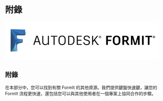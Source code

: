 # 附錄

![](<../.gitbook/assets/b5030b43-df24-4259-ad6a-94bcad61bc78 (1).png>)

## 附錄

在本部分中，您可以找到有關 FormIt 的其他資源。我們提供鍵盤快速鍵，讓您的 FormIt 流程更快速，還包括您可以與其他使用者在一個專案上協同合作的步驟。
